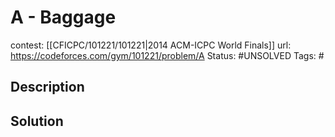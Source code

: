# A - Baggage

contest: [[CFICPC/101221/101221|2014 ACM-ICPC World Finals]]
url: https://codeforces.com/gym/101221/problem/A
Status: #UNSOLVED
Tags: #

## Description

## Solution

